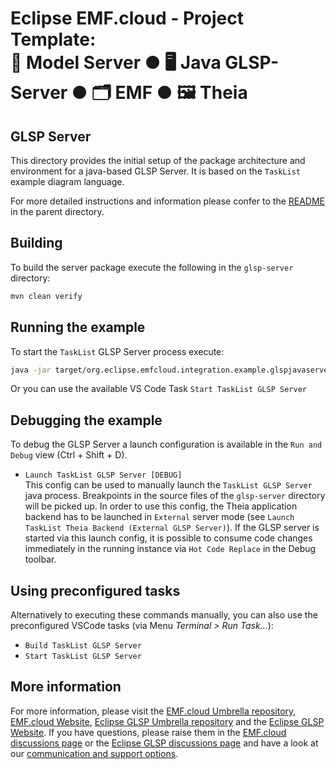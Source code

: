 # Eclipse EMF.cloud - Project Template:<br> 💾 Model Server ● 🖥️ Java GLSP-Server ● 🗂️ EMF ● 🖼️ Theia

## GLSP Server

This directory provides the initial setup of the package architecture and environment for a java-based GLSP Server.
It is based on the `TaskList` example diagram language.

For more detailed instructions and information please confer to the [README](../README.md) in the parent directory.

## Building

To build the server package execute the following in the `glsp-server` directory:

```bash
mvn clean verify
```

## Running the example

To start the `TaskList` GLSP Server process execute:

```bash
java -jar target/org.eclipse.emfcloud.integration.example.glspjavaserver-0.7.0-glsp.jar
```

Or you can use the available VS Code Task `Start TaskList GLSP Server`

## Debugging the example

To debug the GLSP Server a launch configuration is available in the `Run and Debug` view (Ctrl + Shift + D).

- `Launch TaskList GLSP Server [DEBUG]`<br>
  This config can be used to manually launch the `TaskList GLSP Server` java process.
  Breakpoints in the source files of the `glsp-server` directory will be picked up.
  In order to use this config, the Theia application backend has to be launched in `External` server mode (see `Launch TaskList Theia Backend (External GLSP Server)`).
  If the GLSP server is started via this launch config, it is possible to consume code changes immediately in the running instance via `Hot Code Replace` in the Debug toolbar.

## Using preconfigured tasks

Alternatively to executing these commands manually, you can also use the preconfigured VSCode tasks (via Menu _Terminal > Run Task..._):

- `Build TaskList GLSP Server`
- `Start TaskList GLSP Server`

## More information

For more information, please visit the [EMF.cloud Umbrella repository](https://github.com/eclipse-emfcloud/emfcloud), [EMF.cloud Website](https://www.eclipse.org/emfcloud/), [Eclipse GLSP Umbrella repository](https://github.com/eclipse-glsp/glsp) and the [Eclipse GLSP Website](https://www.eclipse.org/glsp/).
If you have questions, please raise them in the [EMF.cloud discussions page](https://github.com/eclipse-emfcloud/emfcloud/discussions) or the [Eclipse GLSP discussions page](https://github.com/eclipse-glsp/glsp/discussions) and have a look at our [communication and support options](https://www.eclipse.org/emfcloud/contact/).
